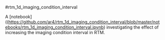 #rtm_1d_imaging_condition_interval

A [notebook]((https://github.com/ar4/rtm_1d_imaging_condition_interval/blob/master/notebooks/rtm_1d_imaging_condition_interval.ipynb) investigating the effect of increasing the imaging condition interval in RTM.

